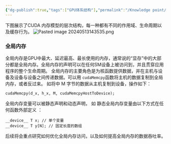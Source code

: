 ```yaml
---
{"dg-publish":true,"tags":["GPU体系结构"],"permalink":"/Knowledge point/GPU体系结构/全局内存/","dgPassFrontmatter":true}
---
```


下图展示了CUDA 内存模型的层次结构，每一种都有不同的作用域、生命周期以及缓存行为。
![Pasted image 20240513143535.png](/img/user/Knowledge%20point/imgs/Pasted%20image%2020240513143535.png)
### 全局内存
全局内存是GPU中最大、延迟最高、最长使用的内存，通常说的“显存”中的大部分都是全局内存。全局内存的声明可以在任何SM设备上被访问到，并且贯穿应用程序的整个生命周期。
全局内存的主要角色是为核函数提供数据，并在主机与设备及设备与设备之间传递数据。可以用 `cudaMemcpy`函数将主机的数据复制到全局内存，或者反过来。 如将中 M 字节的数据从主机复制到设备，操作如下：
```text
cudaMemcpy(d_x, h_x, M, cudaMemcpyHostToDevice);
```
全局内存变量可以被静态声明和动态声明， 如 静态全局内存变量由以下方式在任何函数外部定义 ：
```text
__device__ T x; // 单个变量 
__device__ T y[N]; // 固定长度的数组
```
后续将会重点研究如何优化全局内存访问，以及如何提高全局内存的数据吞吐率。